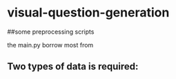 # visual-question-generation

##some preprocessing scripts

the main.py borrow most from 

Two types of data is required: 
 -





